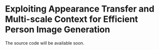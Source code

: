 # Exploiting Appearance Transfer and Multi-scale Context for Efficient Person Image Generation

The source code will be available soon.
